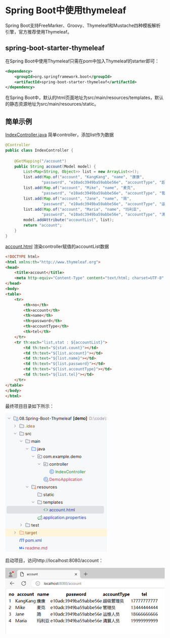 # Spring Boot中使用thymeleaf

Spring Boot支持FreeMarker、Groovy、Thymeleaf和Mustache四种模板解析引擎，官方推荐使用Thymeleaf。

## spring-boot-starter-thymeleaf

在Spring Boot中使用Thymeleaf只需在pom中加入Thymeleaf的starter即可：

```xml
<dependency>
    <groupId>org.springframework.boot</groupId>
    <artifactId>spring-boot-starter-thymeleaf</artifactId>
</dependency>
```

在Spring Boot中，默认的html页面地址为src/main/resources/templates，默认的静态资源地址为src/main/resources/static。

## 简单示例

 [IndexController.java](src\main\java\com\example\demo\controller\IndexController.java) 简单controller，添加list作为数据

```java
@Controller
public class IndexController {

    @GetMapping("/account")
    public String account(Model model) {
        List<Map<String, Object>> list = new ArrayList<>();
        list.add(Map.of("account", "KangKang", "name", "康康",
                "password", "e10adc3949ba59abbe56e", "accountType", "超级管理员", "tel", "17777777777"));
        list.add(Map.of("account", "Mike", "name", "麦克",
                "password", "e10adc3949ba59abbe56e", "accountType", "管理员", "tel", "13444444444"));
        list.add(Map.of("account", "Jane", "name", "简",
                "password", "e10adc3949ba59abbe56e", "accountType", "运维人员", "tel", "18666666666"));
        list.add(Map.of("account", "Maria", "name", "玛利亚",
                "password", "e10adc3949ba59abbe56e", "accountType", "清算人员", "tel", "19999999999"));
        model.addAttribute("accountList", list);
        return "account";
    }
}
```

 [account.html](src\main\resources\templates\account.html) 渲染controller赋值的accountList数据

```html
<!DOCTYPE html>
<html xmlns:th="http://www.thymeleaf.org">
<head>
    <title>account</title>
    <meta http-equiv="Content-Type" content="text/html; charset=UTF-8" />
</head>
<body>
<table>
    <tr>
        <th>no</th>
        <th>account</th>
        <th>name</th>
        <th>password</th>
        <th>accountType</th>
        <th>tel</th>
    </tr>
    <tr th:each="list,stat : ${accountList}">
        <td th:text="${stat.count}"></td>
        <td th:text="${list.account}"></td>
        <td th:text="${list.name}"></td>
        <td th:text="${list.password}"></td>
        <td th:text="${list.accountType}"></td>
        <td th:text="${list.tel}"></td>
    </tr>
</table>
</body>
</html>
```

最终项目目录如下所示：

![image-20240430072205396](./assets/image-20240430072205396.png)

启动项目，访问http://localhost:8080/account：

![image-20240430072227330](./assets/image-20240430072227330.png)